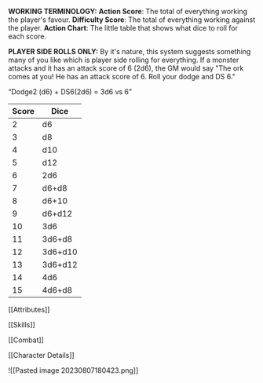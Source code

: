 **WORKING TERMINOLOGY:** **Action Score**: The total of everything working the player's favour. **Difficulty Score**: The total of everything working against the player. **Action Chart**: The little table that shows what dice to roll for each score.

**PLAYER SIDE ROLLS ONLY:** By it's nature, this system suggests something many of you like which is player side rolling for everything. If a monster attacks and it has an attack score of 6 (2d6), the GM would say "The ork comes at you! He has an attack score of 6. Roll your dodge and DS 6."

“Dodge2 (d6) + DS6(2d6) = 3d6 vs 6”

| Score | Dice    |
| ----- | ------- |
| 2     | d6      |
| 3     | d8      |
| 4     | d10     |
| 5     | d12     |
| 6     | 2d6     |
| 7     | d6+d8   |
| 8     | d6+10   |
| 9     | d6+d12  |
| 10    | 3d6     |
| 11    | 3d6+d8  |
| 12    | 3d6+d10 |
| 13    | 3d6+d12 |
| 14    | 4d6     |
| 15    | 4d6+d8  |


[[Attributes]]

[[Skills]]

[[Combat]]

[[Character Details]]

![[Pasted image 20230807180423.png]]